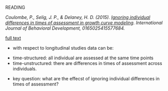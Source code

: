 READING

<cite>Coulombe, P., Selig, J. P., & Delaney, H. D. (2015). [Ignoring individual differences in times of assessment in growth curve modeling](https://scholar.google.ca/scholar?hl=en&q=ignoring+individual+differences+in+times+of+assessment+in+growth+curve+modeling&btnG=&as_sdt=1%2C5&as_sdtp=). *International Journal of Behavioral Development*, 0165025415577684.

[full text](http://jbd.sagepub.com/content/40/1/76.full)


* with respect to longitudinal studies data can be:
 - time-structured: all individual are assessed at the same time points
 - time-unstructured: there are differences in times of assessment across individuals.
* key question: what are the effecst of ignoring individual differences in times of assessment?  
